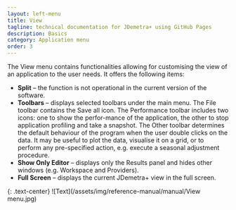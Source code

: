 ```yaml
---
layout: left-menu
title: View
tagline: technical documentation for JDemetra+ using GitHub Pages
description: Basics
category: Application menu
order: 3
---
```


The View menu contains functionalities allowing for customising the view of an application to the user needs. It offers the following items:
* **Split** – the function is not operational in the current version of the software.
* **Toolbars** – displays selected toolbars under the main menu. The File toolbar contains the Save all icon. The Performance toolbar includes two icons: one to show the perfor-mance of the application, the other to stop application profiling and take a snapshot. The Other toolbar determines the default behaviour of the program when the user double clicks on the data. It may be useful to plot the data, visualise it on a grid, or to perform any pre-specified action, e.g. execute a seasonal adjustment procedure.
* **Show Only Editor** – displays only the Results panel and hides other windows (e.g. Workspace and Providers).
* **Full Screen** – displays the current JDemetra+ view in the full screen.

{: .text-center}
![Text](/assets/img/reference-manual/manual/View menu.jpg)